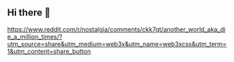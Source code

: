 ## Hi there 👋

https://www.reddit.com/r/nostalgia/comments/ckk7qt/another_world_aka_die_a_million_times/?utm_source=share&utm_medium=web3x&utm_name=web3xcss&utm_term=1&utm_content=share_button

<!--
**raphafratel/raphafratel** is a ✨ _special_ ✨ repository because its `README.md` (this file) appears on your GitHub profile.

Here are some ideas to get you started:

- 🔭 I’m currently working on ...
- 🌱 I’m currently learning ...
- 👯 I’m looking to collaborate on ...
- 🤔 I’m looking for help with ...
- 💬 Ask me about ...
- 📫 How to reach me: ...
- 😄 Pronouns: ...
- ⚡ Fun fact: ...
-->
